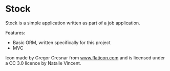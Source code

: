 # Stock
Stock is a simple application written as part of a job application. 

Features:
* Basic ORM, written specifically for this project
* MVC

Icon made by Gregor Cresnar from www.flaticon.com and is licensed under a CC 3.0 licence by Natalie Vincent.
